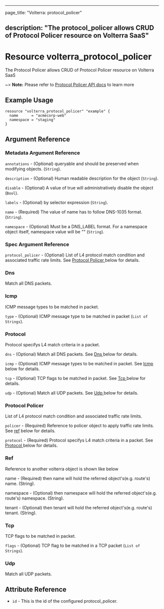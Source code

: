 ---

page_title: "Volterra: protocol_policer"

description: "The protocol_policer allows CRUD of Protocol Policer resource on Volterra SaaS"
---------------------------------------------------------------------------------------------

Resource volterra_protocol_policer
==================================

The Protocol Policer allows CRUD of Protocol Policer resource on Volterra SaaS

~> **Note:** Please refer to [Protocol Policer API docs](https://volterra.io/docs/api/protocol-policer) to learn more

Example Usage
-------------

```hcl
resource "volterra_protocol_policer" "example" {
  name      = "acmecorp-web"
  namespace = "staging"
}

```

Argument Reference
------------------

### Metadata Argument Reference

`annotations` - (Optional) queryable and should be preserved when modifying objects. (`String`).

`description` - (Optional) Human readable description for the object (`String`).

`disable` - (Optional) A value of true will administratively disable the object (`Bool`).

`labels` - (Optional) by selector expression (`String`).

`name` - (Required) The value of name has to follow DNS-1035 format. (`String`).

`namespace` - (Optional) Must be a DNS_LABEL format. For a namespace object itself, namespace value will be "" (`String`).

### Spec Argument Reference

`protocol_policer` - (Optional) List of L4 protocol match condition and associated traffic rate limits. See [Protocol Policer ](#protocol-policer) below for details.

### Dns

Match all DNS packets.

### Icmp

ICMP message types to be matched in packet.

`type` - (Optional) ICMP message type to be matched in packet (`List of Strings`).

### Protocol

Protocol specifys L4 match criteria in a packet.

`dns` - (Optional) Match all DNS packets. See [Dns ](#dns) below for details.

`icmp` - (Optional) ICMP message types to be matched in packet. See [Icmp ](#icmp) below for details.

`tcp` - (Optional) TCP flags to be matched in packet. See [Tcp ](#tcp) below for details.

`udp` - (Optional) Match all UDP packets. See [Udp ](#udp) below for details.

### Protocol Policer

List of L4 protocol match condition and associated traffic rate limits.

`policer` - (Required) Reference to policer object to apply traffic rate limits. See [ref](#ref) below for details.

`protocol` - (Required) Protocol specifys L4 match criteria in a packet. See [Protocol ](#protocol) below for details.

### Ref

Reference to another volterra object is shown like below

name - (Required) then name will hold the referred object's(e.g. route's) name. (String).

namespace - (Optional) then namespace will hold the referred object's(e.g. route's) namespace. (String).

tenant - (Optional) then tenant will hold the referred object's(e.g. route's) tenant. (String).

### Tcp

TCP flags to be matched in packet.

`flags` - (Optional) TCP flag to be matched in a TCP packet (`List of Strings`).

### Udp

Match all UDP packets.

Attribute Reference
-------------------

-	`id` - This is the id of the configured protocol_policer.
